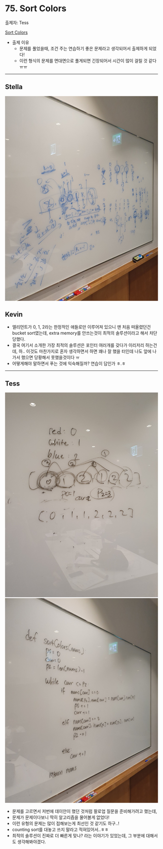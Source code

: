 # 75. Sort Colors

출제자: Tess

[Sort Colors](https://leetcode.com/problems/sort-colors/)

- 출제 이유
  - 문제를 풀었을때, 조건 주는 연습하기 좋은 문제라고 생각되어서 출제하게 되었다!
  - 이런 형식의 문제를 면대면으로 풀게되면 긴장되어서 시간이 많이 걸릴 것 같다 ㅠㅠ

---

## Stella
![](./images/20200202_75_stella.jpeg)

## Kevin

- 엘리먼트가 0, 1, 2라는 한정적인 애들로만 이루어져 있으니 맨 처음 떠올렸던건 bucket sort였는데, extra memory를 안쓰는것이 최적의 솔루션이라고 해서 차단당했다.
- 결국 여기서 소개한 가장 최적의 솔루션은 포인터 여러개를 갖다가 이리저리 하는건데, 하.. 이것도 마찬가지로 혼자 생각하면서 하면 꽤나 잘 했을 터인데 나도 앞에 나가서 했으면 당황해서 못했을것이다 ㅠ
- 어떻게해야 말하면서 푸는 것에 익숙해질까? 연습이 답인가 ㅎ.ㅎ

---

## Tess
![](./images/20200202_75_tess.jpeg)
![](./images/20200202_75_tess2.jpeg)

- 문제를 고르면서 저번에 데이안이 했던 것처럼 팔로업 질문을 준비해가려고 했는데,
- 문제가 문제이다보니 딱히 알고리즘을 물어볼게 없었다!
- 이런 유형의 문제는 많이 접해보는게 최선인 것 같기도 하구..!
- counting sort를 대놓고 쓰지 말라고 적혀있어서..ㅎㅎ
- 최적의 솔루션이 진짜로 더 빠른게 맞나? 라는 이야기가 있었는데, 그 부분에 대해서도 생각해봐야겠다.
